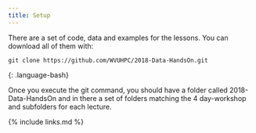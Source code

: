 ```yaml
---
title: Setup
---
```


There are a set of code, data and examples for the lessons. 
You can download all of them with:

~~~
git clone https://github.com/WVUHPC/2018-Data-HandsOn.git
~~~
{: .language-bash}


Once you execute the git command, you should have a folder called 2018-Data-HandsOn
and in there a set of folders matching the 4 day-workshop and subfolders for each lecture.


{% include links.md %}
